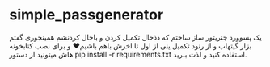 # simple_passgenerator
یک پسوورد جنریتور ساز ساختم که دذحال تکمیل کردن و باحال کردنشم همینجوری گفتم بزار گیتهاب و از رنود تکمیل ینی از اول تا اخرش باهم باشیم♥
و برای نصب کتابخونه هاش میتونید از دستور pip install -r requirements.txt استفاده کنید و لذت ببرید.

